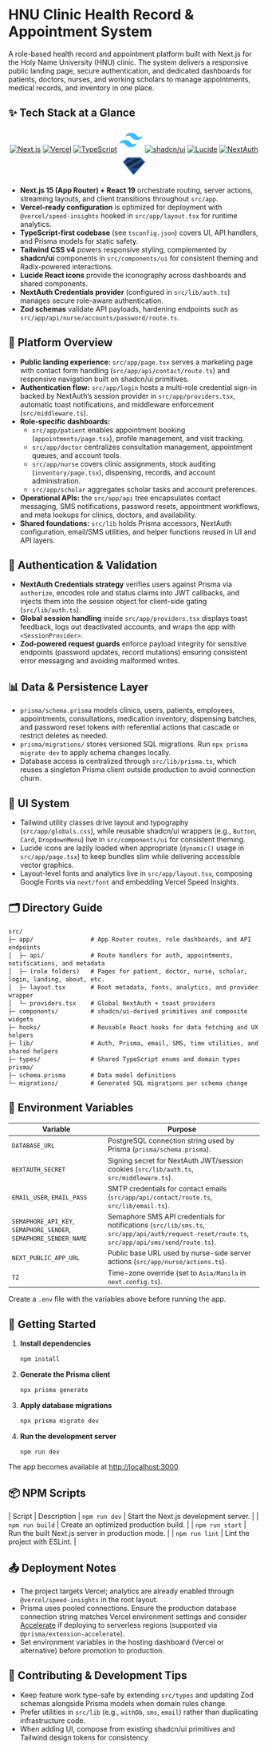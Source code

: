 # HNU Clinic Health Record & Appointment System

A role-based health record and appointment platform built with Next.js for the Holy Name University (HNU) clinic. The system delivers a responsive public landing page, secure authentication, and dedicated dashboards for patients, doctors, nurses, and working scholars to manage appointments, medical records, and inventory in one place.

## ✨ Tech Stack at a Glance
<p align="center">
  <a href="https://nextjs.org" title="Next.js"><img src="https://cdn.jsdelivr.net/gh/devicons/devicon/icons/nextjs/nextjs-original.svg" alt="Next.js" height="48"></a>
  <a href="https://vercel.com" title="Vercel"><img src="https://assets.vercel.com/image/upload/front/favicon/vercel/180x180.png" alt="Vercel" height="48"></a>
  <a href="https://www.typescriptlang.org" title="TypeScript"><img src="https://cdn.jsdelivr.net/gh/devicons/devicon/icons/typescript/typescript-original.svg" alt="TypeScript" height="48"></a>
  <a href="https://tailwindcss.com" title="Tailwind CSS"><img src="https://github.com/devicons/devicon/blob/master/icons/tailwindcss/tailwindcss-original.svg" alt="Tailwind CSS" height="48"></a>
  <a href="https://ui.shadcn.com" title="shadcn/ui"><img src="https://avatars.githubusercontent.com/u/139895814?s=200&v=4" alt="shadcn/ui" height="48"></a>
  <a href="https://lucide.dev" title="Lucide Icons"><img src="https://avatars.githubusercontent.com/u/113062692?s=200&v=4" alt="Lucide" height="48"></a>
  <a href="https://next-auth.js.org" title="NextAuth"><img src="https://next-auth.js.org/img/logo/logo-sm.png" alt="NextAuth" height="48"></a>
  <a href="https://zod.dev" title="Zod"><img src="https://raw.githubusercontent.com/colinhacks/zod/master/logo.svg" alt="Zod" height="48"></a>
</p>

- **Next.js 15 (App Router) + React 19** orchestrate routing, server actions, streaming layouts, and client transitions throughout `src/app`.
- **Vercel-ready configuration** is optimized for deployment with `@vercel/speed-insights` hooked in `src/app/layout.tsx` for runtime analytics.
- **TypeScript-first codebase** (see `tsconfig.json`) covers UI, API handlers, and Prisma models for static safety.
- **Tailwind CSS v4** powers responsive styling, complemented by **shadcn/ui** components in `src/components/ui` for consistent theming and Radix-powered interactions.
- **Lucide React icons** provide the iconography across dashboards and shared components.
- **NextAuth Credentials provider** (configured in `src/lib/auth.ts`) manages secure role-aware authentication.
- **Zod schemas** validate API payloads, hardening endpoints such as `src/app/api/nurse/accounts/password/route.ts`.

## 🏥 Platform Overview
- **Public landing experience:** `src/app/page.tsx` serves a marketing page with contact form handling (`src/app/api/contact/route.ts`) and responsive navigation built on shadcn/ui primitives.
- **Authentication flow:** `src/app/login` hosts a multi-role credential sign-in backed by NextAuth’s session provider in `src/app/providers.tsx`, automatic toast notifications, and middleware enforcement (`src/middleware.ts`).
- **Role-specific dashboards:**
  - `src/app/patient` enables appointment booking (`appointments/page.tsx`), profile management, and visit tracking.
  - `src/app/doctor` centralizes consultation management, appointment queues, and account tools.
  - `src/app/nurse` covers clinic assignments, stock auditing (`inventory/page.tsx`), dispensing, records, and account administration.
  - `src/app/scholar` aggregates scholar tasks and account preferences.
- **Operational APIs:** the `src/app/api` tree encapsulates contact messaging, SMS notifications, password resets, appointment workflows, and meta lookups for clinics, doctors, and availability.
- **Shared foundations:** `src/lib` holds Prisma accessors, NextAuth configuration, email/SMS utilities, and helper functions reused in UI and API layers.

## 🔐 Authentication & Validation
- **NextAuth Credentials strategy** verifies users against Prisma via `authorize`, encodes role and status claims into JWT callbacks, and injects them into the session object for client-side gating (`src/lib/auth.ts`).
- **Global session handling** inside `src/app/providers.tsx` displays toast feedback, logs out deactivated accounts, and wraps the app with `<SessionProvider>`.
- **Zod-powered request guards** enforce payload integrity for sensitive endpoints (password updates, record mutations) ensuring consistent error messaging and avoiding malformed writes.

## 📊 Data & Persistence Layer
- `prisma/schema.prisma` models clinics, users, patients, employees, appointments, consultations, medication inventory, dispensing batches, and password reset tokens with referential actions that cascade or restrict deletes as needed.
- `prisma/migrations/` stores versioned SQL migrations. Run `npx prisma migrate dev` to apply schema changes locally.
- Database access is centralized through `src/lib/prisma.ts`, which reuses a singleton Prisma client outside production to avoid connection churn.

## 🎨 UI System
- Tailwind utility classes drive layout and typography (`src/app/globals.css`), while reusable shadcn/ui wrappers (e.g., `Button`, `Card`, `DropdownMenu`) live in `src/components/ui` for consistent theming.
- Lucide icons are lazily loaded when appropriate (`dynamic()` usage in `src/app/page.tsx`) to keep bundles slim while delivering accessible vector graphics.
- Layout-level fonts and analytics live in `src/app/layout.tsx`, composing Google Fonts via `next/font` and embedding Vercel Speed Insights.

## 🗂️ Directory Guide
```
src/
├─ app/                # App Router routes, role dashboards, and API endpoints
│  ├─ api/             # Route handlers for auth, appointments, notifications, and metadata
│  ├─ (role folders)   # Pages for patient, doctor, nurse, scholar, login, landing, about, etc.
│  ├─ layout.tsx       # Root metadata, fonts, analytics, and provider wrapper
│  └─ providers.tsx    # Global NextAuth + toast providers
├─ components/         # shadcn/ui-derived primitives and composite widgets
├─ hooks/              # Reusable React hooks for data fetching and UX helpers
├─ lib/                # Auth, Prisma, email, SMS, time utilities, and shared helpers
├─ types/              # Shared TypeScript enums and domain types
prisma/
├─ schema.prisma       # Data model definitions
└─ migrations/         # Generated SQL migrations per schema change
```

## 🔧 Environment Variables
| Variable | Purpose |
| --- | --- |
| `DATABASE_URL` | PostgreSQL connection string used by Prisma (`prisma/schema.prisma`). |
| `NEXTAUTH_SECRET` | Signing secret for NextAuth JWT/session cookies (`src/lib/auth.ts`, `src/middleware.ts`). |
| `EMAIL_USER`, `EMAIL_PASS` | SMTP credentials for contact emails (`src/app/api/contact/route.ts`, `src/lib/email.ts`). |
| `SEMAPHORE_API_KEY`, `SEMAPHORE_SENDER`, `SEMAPHORE_SENDER_NAME` | Semaphore SMS API credentials for notifications (`src/lib/sms.ts`, `src/app/api/auth/request-reset/route.ts`, `src/app/api/sms/send/route.ts`). |
| `NEXT_PUBLIC_APP_URL` | Public base URL used by nurse-side server actions (`src/app/nurse/actions.ts`). |
| `TZ` | Time-zone override (set to `Asia/Manila` in `next.config.ts`). |

Create a `.env` file with the variables above before running the app.

## 🚀 Getting Started
1. **Install dependencies**
   ```bash
   npm install
   ```
2. **Generate the Prisma client**
   ```bash
   npx prisma generate
   ```
3. **Apply database migrations**
   ```bash
   npx prisma migrate dev
   ```

4. **Run the development server**
   ```bash
   npm run dev
   ```

The app becomes available at [http://localhost:3000](http://localhost:3000).

## 📦 NPM Scripts
| Script | Description 
| `npm run dev` | Start the Next.js development server. |
| `npm run build` | Create an optimized production build. |
| `npm run start` | Run the built Next.js server in production mode. |
| `npm run lint` | Lint the project with ESLint. |

## 📤 Deployment Notes
- The project targets Vercel; analytics are already enabled through `@vercel/speed-insights` in the root layout.
- Prisma uses pooled connections. Ensure the production database connection string matches Vercel environment settings and consider [Accelerate](https://www.prisma.io/data-platform/accelerate) if deploying to serverless regions (supported via `@prisma/extension-accelerate`).
- Set environment variables in the hosting dashboard (Vercel or alternative) before promotion to production.

## 🤝 Contributing & Development Tips
- Keep feature work type-safe by extending `src/types` and updating Zod schemas alongside Prisma models when domain rules change.
- Prefer utilities in `src/lib` (e.g., `withDb`, `sms`, `email`) rather than duplicating infrastructure code.
- When adding UI, compose from existing shadcn/ui primitives and Tailwind design tokens for consistency.

